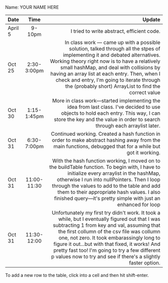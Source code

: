 Name: YOUR NAME HERE

| Date    |    Time     |                                                                                                                                                                                                                                                                                                                                                                                                          Update |
|:--------|:-----------:|----------------------------------------------------------------------------------------------------------------------------------------------------------------------------------------------------------------------------------------------------------------------------------------------------------------------------------------------------------------------------------------------------------------:|
| April 5 |   9-10pm    |                                                                                                                                                                                                                                                                                                                                                                      I tried to write abstract, efficient code. |
| Oct 25  | 2:30-3:00pm |                                 In class work — came up with a possible solution, talked through all the stpes of implementing it and debated alternatives. Working theory right now is to have a relatively small hashMap, and deal with collisions by having an array list at each entry. Then, when I check and entry, I'm going to iterate through the (probably short) ArrayList to find the correct value |
| Oct 30  | 1:15-1:45pm |                                                                                                                                                                                                  More in class work—started implementing the idea from last class. I've decided to use objects to hold each entry. This way, I can store the key and the value in order to search through each arraylist later. |
| Oct 31  | 6:30-7:00pm |                                                                                                                                                                                                                                                        Continued working. Created a hash function in order to make abstract hashing away from the main functions, debugged that for a while but got it working. |
| Oct 31  | 11:00-11:30 |                                                         With the hash function working, I moved on to the buildTable function. To begin with, I have to initialize every arraylist in the hashMap, otherwise I run into nullPointers. Then I loop through the values to add to the table and add them to their appropriate hash values. I also finished query—it's pretty simple with just an enhanced for loop |
| Oct 31  | 11:30-12:00 | Unfortunately my first try didn't work. It took a while, but I eventually figured out that I was subtracting 1 from key and val, assuming that the first collumn of the csv file was collumn one, not zero. It took embarassingly long to figure it out...but with that fixed, it works! And pretty fast too! I'm going to try a few different p values now to try and see if there's a slightly faster option. |


To add a new row to the table, click into a cell and then hit shift-enter.